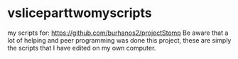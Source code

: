 # vsliceparttwomyscripts
my scripts for: https://github.com/burhanos2/projectStomp
Be aware that a lot of helping and peer programming was done this project, these are simply the scripts that I have edited on my own computer.